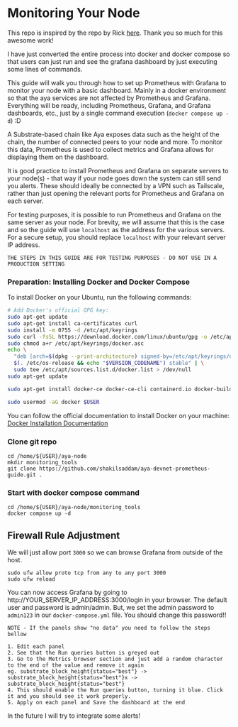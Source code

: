 # Monitoring Your Node

This repo is inspired by the repo by Rick [here](https://github.com/ricksteruk/aya_devnet_guide/blob/main/prometheus_guide.md). Thank you so much for this awesome work!

I have just converted the entire process into docker and docker compose so that users can just run and see the grafana dashboard by just executing some lines of commands.

This guide will walk you through how to set up Prometheus with Grafana to monitor your node with a basic dashboard. Mainly in a docker environment so that the aya services are not affected by Prometheus and Grafana. Everything will be ready, including Prometheus, Grafana, and Grafana dashboards, etc., just by a single command execution (`docker compose up -d`) :D

A Substrate-based chain like Aya exposes data such as the height of the chain, the number of connected peers to your node and more. To monitor this data, Prometheus is used to collect metrics and Grafana allows for displaying them on the dashboard.

It is good practice to install Prometheus and Grafana on separate servers to your node(s) - that way if your node goes down the system can still send you alerts. These should ideally be connected by a VPN such as Tailscale, rather than just opening the relevant ports for Prometheus and Grafana on each server.

For testing purposes, it is possible to run Prometheus and Grafana on the same server as your node. For brevity, we will assume that this is the case and so the guide will use `localhost` as the address for the various servers. For a secure setup, you should replace `localhost` with your relevant server IP address.

`THE STEPS IN THIS GUIDE ARE FOR TESTING PURPOSES - DO NOT USE IN A PRODUCTION SETTING`

### Preparation: Installing Docker and Docker Compose

To install Docker on your Ubuntu, run the following commands:

```bash
# Add Docker's official GPG key:
sudo apt-get update
sudo apt-get install ca-certificates curl
sudo install -m 0755 -d /etc/apt/keyrings
sudo curl -fsSL https://download.docker.com/linux/ubuntu/gpg -o /etc/apt/keyrings/docker.asc
sudo chmod a+r /etc/apt/keyrings/docker.asc
echo \
  "deb [arch=$(dpkg --print-architecture) signed-by=/etc/apt/keyrings/docker.asc] https://download.docker.com/linux/ubuntu \
  $(. /etc/os-release && echo "$VERSION_CODENAME") stable" | \
  sudo tee /etc/apt/sources.list.d/docker.list > /dev/null
sudo apt-get update

sudo apt-get install docker-ce docker-ce-cli containerd.io docker-buildx-plugin docker-compose-plugin -y

sudo usermod -aG docker $USER
```

You can follow the official documentation to install Docker on your machine: [Docker Installation Documentation](https://docs.docker.com/engine/install/ubuntu/)


### Clone git repo
```
cd /home/${USER}/aya-node
mkdir monitoring_tools
git clone https://github.com/shakilsaddam/aya-devnet-prometheus-guide.git .
```

### Start with docker compose command
```
cd /home/${USER}/aya-node/monitoring_tools
docker compose up -d
```

## Firewall Rule Adjustment
We will just allow port `3000` so we can browse Grafana from outside of the host.
```
sudo ufw allow proto tcp from any to any port 3000
sudo ufw reload
```

You can now access Grafana by going to http://YOUR_SERVER_IP_ADDRESS:3000/login in your browser. The default user and password is admin/admin. But, we set the admin password to `admin123` in our `docker-compose.yml` file. You should change this password!!



`NOTE - If the panels show "no data" you need to follow the steps bellow` 
```
1. Edit each panel
2. See that the Run queries button is greyed out
3. Go to the Metrics browser section and just add a random character to the end of the value and remove it again
eg. substrate_block_height{status="best"} -> substrate_block_height{status="best"}x -> substrate_block_height{status="best"}
4. This should enable the Run queries button, turning it blue. Click it and you should see it work properly.
5. Apply on each panel and Save the dashboard at the end
```

In the future I will try to integrate some alerts!